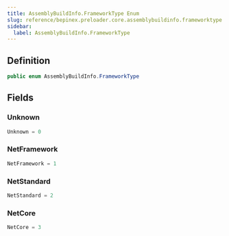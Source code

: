 ```yaml
---
title: AssemblyBuildInfo.FrameworkType Enum
slug: reference/bepinex.preloader.core.assemblybuildinfo.frameworktype
sidebar:
  label: AssemblyBuildInfo.FrameworkType
---
```

## Definition

```csharp title="C#"
public enum AssemblyBuildInfo.FrameworkType
```


## Fields

### Unknown

```csharp title="C#"
Unknown = 0
```

### NetFramework

```csharp title="C#"
NetFramework = 1
```

### NetStandard

```csharp title="C#"
NetStandard = 2
```

### NetCore

```csharp title="C#"
NetCore = 3
```
